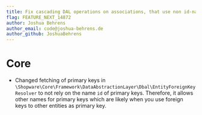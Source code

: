 ```yaml
---
title: Fix cascading DAL operations on associations, that use non id-named column as primary key
flag: FEATURE_NEXT_14872
author: Joshua Behrens
author_email: code@joshua-behrens.de
author_github: JoshuaBehrens
---
```

# Core
* Changed fetching of primary keys in `\Shopware\Core\Framework\DataAbstractionLayer\Dbal\EntityForeignKeyResolver` to not rely on the name `id` of primary keys. Therefore, it allows other names for primary keys which are likely when you use foreign keys to other entities as primary key.
